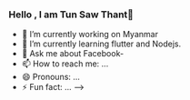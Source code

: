### Hello , I am Tun Saw Thant👋

- 🔭 I’m currently working on Myanmar
- 🌱 I’m currently learning flutter and Nodejs.
- 💬 Ask me about Facebook-<a link="https://www.facebook.com/tunsaw.thant.3">
- 📫 How to reach me: ...
- 😄 Pronouns: ...
- ⚡ Fun fact: ...
-->
